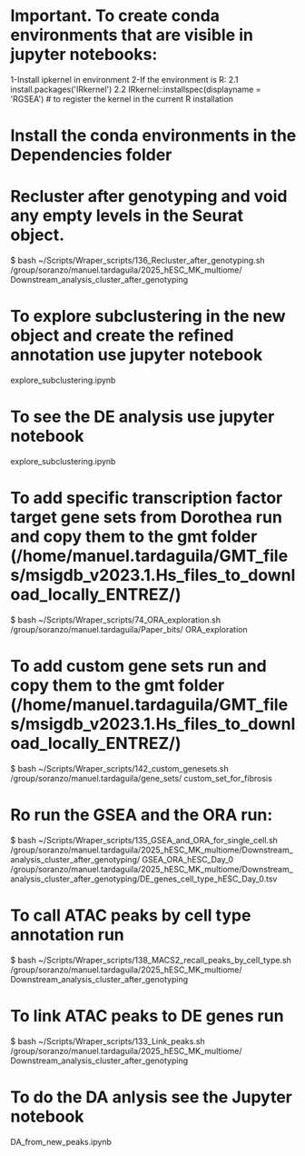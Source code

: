 # Important. To create conda environments that are visible in jupyter notebooks:

1-Install ipkernel in environment
2-If the environment is R:
     2.1 install.packages('IRkernel')
     2.2 IRkernel::installspec(displayname = 'RGSEA')  # to register the kernel in the current R installation

# Install the conda environments in the Dependencies folder

# Recluster after genotyping and void any empty levels in the Seurat object.

$ bash ~/Scripts/Wraper_scripts/136_Recluster_after_genotyping.sh /group/soranzo/manuel.tardaguila/2025_hESC_MK_multiome/ Downstream_analysis_cluster_after_genotyping

# To explore subclustering in the new object and create the refined annotation use jupyter notebook

explore_subclustering.ipynb

# To see the DE analysis use jupyter notebook

explore_subclustering.ipynb

# To add specific transcription factor target gene sets from Dorothea run and copy them to the gmt folder (/home/manuel.tardaguila/GMT_files/msigdb_v2023.1.Hs_files_to_download_locally_ENTREZ/)

$ bash ~/Scripts/Wraper_scripts/74_ORA_exploration.sh /group/soranzo/manuel.tardaguila/Paper_bits/ ORA_exploration

# To add custom gene sets run and copy them to the gmt folder (/home/manuel.tardaguila/GMT_files/msigdb_v2023.1.Hs_files_to_download_locally_ENTREZ/)

$ bash ~/Scripts/Wraper_scripts/142_custom_genesets.sh /group/soranzo/manuel.tardaguila/gene_sets/ custom_set_for_fibrosis

# Ro run the GSEA and the ORA run:

$ bash ~/Scripts/Wraper_scripts/135_GSEA_and_ORA_for_single_cell.sh /group/soranzo/manuel.tardaguila/2025_hESC_MK_multiome/Downstream_analysis_cluster_after_genotyping/ GSEA_ORA_hESC_Day_0 /group/soranzo/manuel.tardaguila/2025_hESC_MK_multiome/Downstream_analysis_cluster_after_genotyping/DE_genes_cell_type_hESC_Day_0.tsv

# To call ATAC peaks by cell type annotation run

$ bash ~/Scripts/Wraper_scripts/138_MACS2_recall_peaks_by_cell_type.sh /group/soranzo/manuel.tardaguila/2025_hESC_MK_multiome/ Downstream_analysis_cluster_after_genotyping

# To link ATAC peaks to DE genes run

$ bash ~/Scripts/Wraper_scripts/133_Link_peaks.sh /group/soranzo/manuel.tardaguila/2025_hESC_MK_multiome/ Downstream_analysis_cluster_after_genotyping

# To do the DA anlysis see the Jupyter notebook

DA_from_new_peaks.ipynb